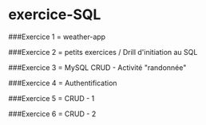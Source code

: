 ﻿# exercice-SQL

###Exercice 1 = weather-app

###Exercice 2 = petits exercices / Drill d'initiation au SQL

###Exercice 3 = MySQL CRUD - Activité "randonnée"

###Exercice 4 = Authentification 

###Exercice 5 = CRUD - 1

###Exercice 6 = CRUD - 2 
